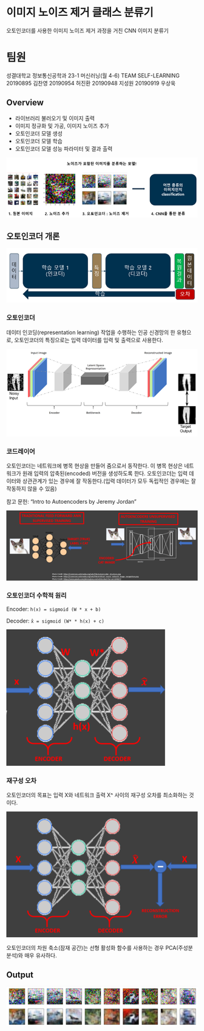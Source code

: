 # 이미지 노이즈 제거 클래스 분류기
오토인코더를 사용한 이미지 노이즈 제거 과정을 거친 CNN 이미지 분류기

# 팀원
성결대학교 정보통신공학과 23-1 머신러닝(월 4-6)
TEAM SELF-LEARNING
20190895 김찬영
20190954 허진환
20190948 지성원
20190919 우상욱

## Overview
- 라이브러리 불러오기 및 이미지 출력
- 이미지 정규화 및 가공, 이미지 노이즈 추가
- 오토인코더 모델 생성
- 오토인코더 모델 학습
- 오토인코더 모델 성능 파라미터 및 결과 출력

![intuition](/img/intro.png?raw=true "Title")

## 오토인코더 개론
![intuition](/img/autoencoderkor.png?raw=true "Title")

### 오토인코더
데이터 인코딩(representation learning) 작업을 수행하는 인공 신경망의 한 유형으로, 오토인코더의 특징으로는 입력 데이터를 입력 및 출력으로 사용한다.

![intuition](/img/AutoencoderDenoising.png?raw=true "Title")

### 코드레이어
오토인코더는 네트워크에 병목 현상을 만들어 줌으로서 동작한다. 
이 병목 현상은 네트워크가 원래 입력의 압축된(encoded) 버전을 생성하도록 한다. 
오토인코더는 입력 데이터와 상관관계가 있는 경우에 잘 작동한다.(입력 데이터가 모두 독립적인 경우에는 잘 작동하지 않을 수 있음)

참고 문헌: “Intro to Autoencoders by Jeremy Jordan”

![Code layer](/img/AutoencoderDenoising2.png)

### 오토인코더 수학적 원리
Encoder: ``` h(x) = sigmoid (W * x + b) ```

Decoder: ``` x̂ = sigmoid (W* * h(x) + c) ```

![math](/img/AutoencoderDenoising3.png)

### 재구성 오차
오토인코더의 목표는 입력 X와 네트워크 출력 X^ 사이의 재구성 오차를 최소화하는 것이다. 

![reconstruction](/img/AutoencoderDenoising4.png)



오토인코더의 차원 축소(잠재 공간)는 선형 활성화 함수를 사용하는 경우 PCA(주성분 분석)와 매우 유사하다.

## Output

![output](/img/conclusion.png)